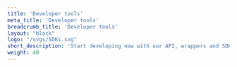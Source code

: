 ```yaml
---
title: 'Developer tools'
meta_title: 'Developer tools'
breadcrumb_title: 'Developer tools'
layout: "block"
logo: "/svgs/SDKs.svg"
short_description: 'Start developing now with our API, wrappers and SDKs'
weight: 40
---
```


